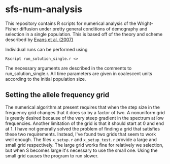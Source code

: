 # sfs-num-analysis
This repository contains R scripts for numerical analysis of the Wright-Fisher diffusion 
under pretty general conditions of demography and selection in a single population. 
This is based off of the theory and scheme described by 
[Evans et al. (2007)](http://www.sciencedirect.com/science/article/pii/S0040580906000785)


Individual runs can be performed using 

```
Rscript run_solution_single.r <>
```

The necessary arguments are described in the comments to run_solution_single.r. All 
time parameters are given in coalescent units according to the initial population 
size. 

## Setting the allele frequency grid
The numerical algorithm at present requires that when the step size in the frequency 
grid changes that it does so by a factor of two. A nonuniform grid is greatly desired 
because of the very steep gradient in the spectrum at low frequencies. Another limitation 
of the grid is that it should start at 0 and end at 1. I have not generally solved the 
problem of finding a grid that satisfies these two requirements. Instead, I've found 
two grids that seem to work well enough. The files `x_setup.r` and `x_setup_test.r` 
provide a large and small grid respectively. The large grid works fine for relatively 
we selection, but when S becomes large it's necessary to use the small one. Using the
small grid causes the program to run slower. 